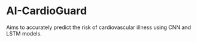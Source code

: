 # AI-CardioGuard
Aims to accurately predict the risk of cardiovascular illness using CNN and LSTM models.   
